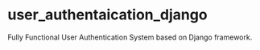# user_authentaication_django
Fully Functional User Authentication System based on Django framework.
